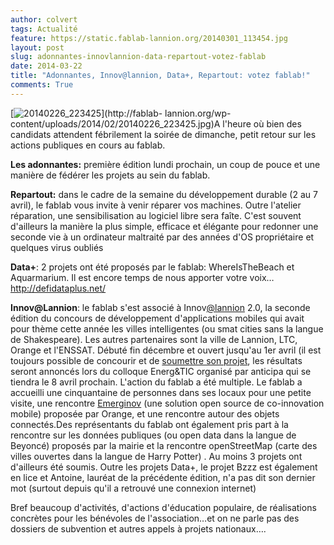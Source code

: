 ```yaml
---
author: colvert
tags: Actualité
feature: https://static.fablab-lannion.org/20140301_113454.jpg
layout: post
slug: adonnantes-innovlannion-data-repartout-votez-fablab
date: 2014-03-22
title: "Adonnantes, Innov@lannion, Data+, Repartout: votez fablab!"
comments: True
---
```

[![20140226_223425](https://static.fablab-lannion.org/20140226_223425-1024x768.jpg)](http://fablab-
lannion.org/wp-content/uploads/2014/02/20140226_223425.jpg)A l'heure où bien
des candidats attendent fébrilement la soirée de dimanche, petit retour sur
les actions publiques en cours au fablab.

**Les adonnantes:** première édition lundi prochain, un coup de pouce et une manière de fédérer les projets au sein du fablab.

**Repartout:** dans le cadre de la semaine du développement durable (2 au 7 avril), le fablab vous invite à venir réparer vos machines. Outre l'atelier réparation, une sensibilisation au logiciel libre sera faîte. C'est souvent d'ailleurs la manière la plus simple, efficace et élégante pour redonner une seconde vie à un ordinateur maltraité par des années d'OS propriétaire et quelques virus oubliés

**Data+**: 2 projets ont été proposés par le fablab: WhereIsTheBeach et Aquarmarium. Il est encore temps de nous apporter votre voix…<http://defidataplus.net/>

**Innov@Lannion**: le fablab s'est associé à Innov[@lannion](http://fablab-lannion.org/membres/twitter_fablablannion/) 2.0, la seconde édition du concours de développement d'applications mobiles qui avait pour thème cette année les villes intelligentes (ou smat cities sans la langue de Shakespeare). Les autres partenaires sont la ville de Lannion, LTC, Orange et l'ENSSAT. Débuté fin décembre et ouvert jusqu'au 1er avril (il est toujours possible de concourir et de [soumettre son projet](http://www.ville-lannion.fr/formulaire_dinscription_InnovaLannion2.html), les résultats seront annoncés lors du colloque Energ&amp;TIC organisé par anticipa qui se tiendra le 8 avril prochain. L'action du fablab a été multiple. Le fablab a accueilli une cinquantaine de personnes dans ses locaux pour une petite visite, une rencontre [Emerginov](http://fablab-lannion.org/groupes/bureau/forum/reply/10884/ "Répondre à: Adonnantes" ) (une solution open source de co-innovation mobile) proposée par Orange, et une rencontre autour des objets connectés.Des représentants du fablab ont également pris part à la rencontre sur les données publiques (ou open data dans la langue de Beyoncé) proposés par la mairie et la rencontre openStreetMap (carte des villes ouvertes dans la langue de Harry Potter) . Au moins 3 projets ont d'ailleurs été soumis. Outre les projets Data+, le projet Bzzz est également en lice et Antoine, lauréat de la précédente édition, n'a pas dit son dernier mot (surtout depuis qu'il a retrouvé une connexion internet)

Bref beaucoup d'activités, d'actions d'éducation populaire, de réalisations
concrètes pour les bénévoles de l'association…et on ne parle pas des dossiers
de subvention et autres appels à projets nationaux….


